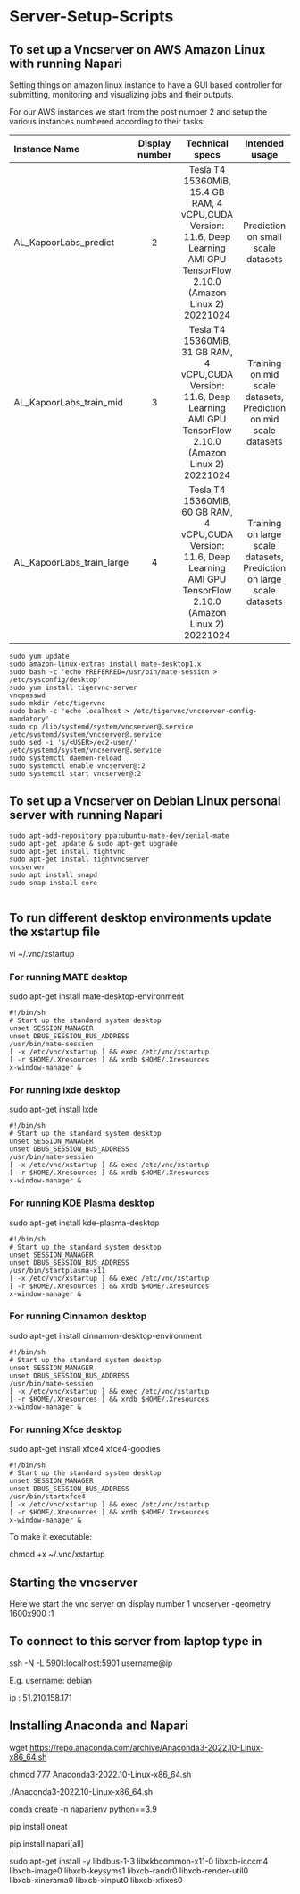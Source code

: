 # Server-Setup-Scripts

## To set up a Vncserver on AWS Amazon Linux with running Napari

Setting things on amazon linux instance to have a GUI based controller for submitting, monitoring and visualizing jobs and their outputs.

For our AWS instances we start from the post number 2 and setup the various instances numbered according to their tasks:

| Instance Name | Display number | Technical specs | Intended usage |
|:---           |:---:           | :---:           |:---:           |
| AL_KapoorLabs_predict | 2 | Tesla T4 15360MiB, 15.4 GB RAM, 4 vCPU,CUDA Version: 11.6, Deep Learning AMI GPU TensorFlow 2.10.0 (Amazon Linux 2) 20221024 |  Prediction on small scale datasets |
| AL_KapoorLabs_train_mid | 3 | Tesla T4 15360MiB, 31 GB RAM, 4 vCPU,CUDA Version: 11.6, Deep Learning AMI GPU TensorFlow 2.10.0 (Amazon Linux 2) 20221024 |  Training on mid scale datasets, Prediction on mid scale datasets |
| AL_KapoorLabs_train_large | 4 | Tesla T4 15360MiB, 60 GB RAM, 4 vCPU,CUDA Version: 11.6, Deep Learning AMI GPU TensorFlow 2.10.0 (Amazon Linux 2) 20221024 |  Training on large scale datasets, Prediction on large scale datasets |

```
sudo yum update
sudo amazon-linux-extras install mate-desktop1.x
sudo bash -c 'echo PREFERRED=/usr/bin/mate-session > /etc/sysconfig/desktop'
sudo yum install tigervnc-server
vncpasswd
sudo mkdir /etc/tigervnc
sudo bash -c 'echo localhost > /etc/tigervnc/vncserver-config-mandatory'
sudo cp /lib/systemd/system/vncserver@.service /etc/systemd/system/vncserver@.service
sudo sed -i 's/<USER>/ec2-user/' /etc/systemd/system/vncserver@.service
sudo systemctl daemon-reload
sudo systemctl enable vncserver@:2
sudo systemctl start vncserver@:2
```


## To set up a Vncserver on Debian Linux personal server with running Napari

```
sudo apt-add-repository ppa:ubuntu-mate-dev/xenial-mate
sudo apt-get update & sudo apt-get upgrade
sudo apt-get install tightvnc
sudo apt-get install tightvncserver
vncserver
sudo apt install snapd
sudo snap install core


```
## To run different desktop environments update the xstartup file


vi  ~/.vnc/xstartup

### For running MATE desktop

sudo apt-get install mate-desktop-environment


```
#!/bin/sh
# Start up the standard system desktop
unset SESSION_MANAGER
unset DBUS_SESSION_BUS_ADDRESS
/usr/bin/mate-session
[ -x /etc/vnc/xstartup ] && exec /etc/vnc/xstartup
[ -r $HOME/.Xresources ] && xrdb $HOME/.Xresources
x-window-manager &
```

### For running lxde desktop
sudo apt-get install lxde

```
#!/bin/sh
# Start up the standard system desktop
unset SESSION_MANAGER
unset DBUS_SESSION_BUS_ADDRESS
/usr/bin/mate-session
[ -x /etc/vnc/xstartup ] && exec /etc/vnc/xstartup
[ -r $HOME/.Xresources ] && xrdb $HOME/.Xresources
x-window-manager &
```

### For running KDE Plasma desktop

sudo apt-get install kde-plasma-desktop

```
#!/bin/sh
# Start up the standard system desktop
unset SESSION_MANAGER
unset DBUS_SESSION_BUS_ADDRESS
/usr/bin/startplasma-x11
[ -x /etc/vnc/xstartup ] && exec /etc/vnc/xstartup
[ -r $HOME/.Xresources ] && xrdb $HOME/.Xresources
x-window-manager &
```


### For running Cinnamon desktop

sudo apt-get install cinnamon-desktop-environment

```
#!/bin/sh
# Start up the standard system desktop
unset SESSION_MANAGER
unset DBUS_SESSION_BUS_ADDRESS
/usr/bin/mate-session
[ -x /etc/vnc/xstartup ] && exec /etc/vnc/xstartup
[ -r $HOME/.Xresources ] && xrdb $HOME/.Xresources
x-window-manager &
```


### For running Xfce desktop

sudo apt-get install xfce4 xfce4-goodies

```
#!/bin/sh
# Start up the standard system desktop
unset SESSION_MANAGER
unset DBUS_SESSION_BUS_ADDRESS
/usr/bin/startxfce4
[ -x /etc/vnc/xstartup ] && exec /etc/vnc/xstartup
[ -r $HOME/.Xresources ] && xrdb $HOME/.Xresources
x-window-manager &
```


To make it executable:

chmod +x ~/.vnc/xstartup





Starting the vncserver
---
Here we start the vnc server on display number 1
vncserver -geometry 1600x900 :1

To connect to this server from laptop type in
---
ssh -N -L 5901:localhost:5901 username@ip

E.g. username: debian

ip : 51.210.158.171


## Installing Anaconda and Napari

wget https://repo.anaconda.com/archive/Anaconda3-2022.10-Linux-x86_64.sh

chmod 777 Anaconda3-2022.10-Linux-x86_64.sh

./Anaconda3-2022.10-Linux-x86_64.sh

conda create -n naparienv python==3.9

pip install oneat

pip install napari[all]

sudo apt-get install -y libdbus-1-3 libxkbcommon-x11-0 libxcb-icccm4 \
    libxcb-image0 libxcb-keysyms1 libxcb-randr0 libxcb-render-util0 \
    libxcb-xinerama0 libxcb-xinput0 libxcb-xfixes0

